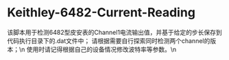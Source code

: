 # Keithley-6482-Current-Reading

该脚本用于检测6482型皮安表的Channel1电流输出值，并基于给定的步长保存到代码执行目录下的.dat文件中；
请根据需要自行探索同时检测两个channel的版本；\n 
使用时请记得根据自己的设备情况修改波特率等参数。\n
